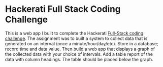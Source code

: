 # Hackerati Full Stack Coding Challenge

This is a web app I built to complete the Hackerati [Full-Stack coding challenge](https://docs.google.com/document/d/1fDUDj2siKOHo6vGit5LAVnvNEqxC_3N3IdHmBIP6mpE/edit). The assignment was to built a system to collect data that is generated on an interval (once a minute/hour/day/etc). Store in a database; record time and data value. Then build a web app that displays a graph of the collected data with your choice of intervals. Add a table report of the data with column headings. The table should be placed below the graph. 
